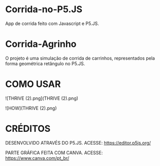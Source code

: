 # Corrida-no-P5.JS
App de corrida feito com Javascript e P5.JS.

# Corrida-Agrinho

O projeto é uma simulação de corrida de carrinhos, representados pela forma geométrica retângulo no P5.JS.

# COMO USAR
![THRIVE (2).png](THRIVE (2).png)

![HOW](THRIVE (2).png)

# CRÉDITOS

DESENVOLVIDO ATRAVÉS DO P5.JS. ACESSE: https://editor.p5js.org/

PARTE GRÁFICA FEITA COM CANVA. ACESSE: https://www.canva.com/pt_br/
